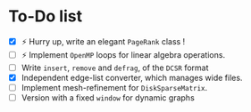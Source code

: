 # To-Do list

- [x] :zap: Hurry up, write an elegant `PageRank` class !
- [ ] :zap: Implement `OpenMP` loops for linear algebra operations.
- [ ] Write `insert`, `remove` and `defrag`,  of the `DCSR` format
- [x] Independent edge-list converter, which manages wide files.
- [ ] Implement mesh-refinement for `DiskSparseMatrix`.
- [ ] Version with a fixed `window` for dynamic graphs
